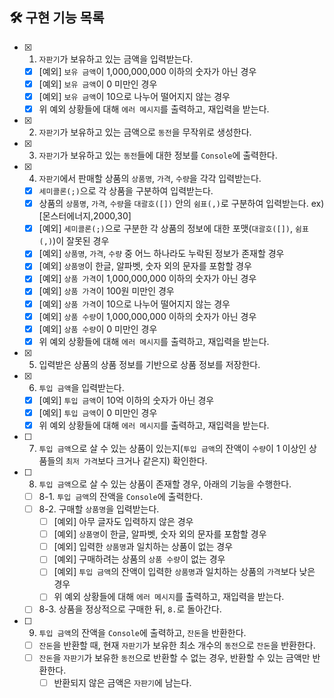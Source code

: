 ## 🛠 구현 기능 목록

- [x] 1. `자판기`가 보유하고 있는 금액을 입력받는다.
    - [x] [예외] `보유 금액`이 1,000,000,000 이하의 숫자가 아닌 경우
    - [x] [예외] `보유 금액`이 0 미만인 경우
    - [x] [예외] `보유 금액`이 10으로 나누어 떨어지지 않는 경우
    - [x] 위 예외 상황들에 대해 `에러 메시지`를 출력하고, 재입력을 받는다.
- [x] 2. `자판기`가 보유하고 있는 금액으로 `동전`을 무작위로 생성한다.
- [x] 3. `자판기`가 보유하고 있는 `동전`들에 대한 정보를 `Console`에 출력한다.
- [x] 4. `자판기`에서 판매할 상품의 `상품명`, `가격`, `수량`을 각각 입력받는다.
    - [x] `세미콜론(;)`으로 각 상품을 구분하여 입력받는다.
    - [x] 상품의 `상품명`, `가격`, `수량`을 `대괄호([])` 안의 `쉼표(,)`로 구분하여 입력받는다. ex) [몬스터에너지,2000,30]
    - [x] [예외] `세미콜론(;)`으로 구분한 각 상품의 정보에 대한 포맷(`대괄호([])`, `쉼표(,)`)이 잘못된 경우
    - [x] [예외] `상품명`, `가격`, `수량` 중 어느 하나라도 누락된 정보가 존재할 경우
    - [x] [예외] `상품명`이 한글, 알파벳, 숫자 외의 문자를 포함할 경우
    - [x] [예외] `상품 가격`이 1,000,000,000 이하의 숫자가 아닌 경우
    - [x] [예외] `상품 가격`이 100원 미만인 경우
    - [x] [예외] `상품 가격`이 10으로 나누어 떨어지지 않는 경우
    - [x] [예외] `상품 수량`이 1,000,000,000 이하의 숫자가 아닌 경우
    - [x] [예외] `상품 수량`이 0 미만인 경우
    - [x] 위 예외 상황들에 대해 `에러 메시지`를 출력하고, 재입력을 받는다.
- [x] 5. 입력받은 상품의 상품 정보를 기반으로 상품 정보를 저장한다.
- [x] 6. `투입 금액`을 입력받는다.
    - [x] [예외] `투입 금액`이 10억 이하의 숫자가 아닌 경우
    - [x] [예외] `투입 금액`이 0 미만인 경우
    - [x] 위 예외 상황들에 대해 `에러 메시지`를 출력하고, 재입력을 받는다.
- [ ] 7. `투입 금액`으로 살 수 있는 상품이 있는지(`투입 금액`의 잔액이 `수량`이 1 이상인 상품들의 `최저 가격`보다 크거나 같은지) 확인한다.
- [ ] 8. `투입 금액`으로 살 수 있는 상품이 존재할 경우, 아래의 기능을 수행한다.
    - [ ] 8-1. `투입 금액`의 잔액을 `Console`에 출력한다.
    - [ ] 8-2. 구매할 `상품명`을 입력받는다.
        - [ ] [예외] 아무 글자도 입력하지 않은 경우
        - [ ] [예외] `상품명`이 한글, 알파벳, 숫자 외의 문자를 포함할 경우
        - [ ] [예외] 입력한 `상품명`과 일치하는 상품이 없는 경우
        - [ ] [예외] 구매하려는 상품의 `상품 수량`이 없는 경우
        - [ ] [예외] `투입 금액`의 잔액이 입력한 `상품명`과 일치하는 상품의 `가격`보다 낮은 경우
        - [ ] 위 예외 상황들에 대해 `에러 메시지`를 출력하고, 재입력을 받는다.
    - [ ] 8-3. 상품을 정상적으로 구매한 뒤, `8.`로 돌아간다.
- [ ] 9. `투입 금액`의 잔액을 `Console`에 출력하고, `잔돈`을 반환한다.
    - [ ] `잔돈`을 반환할 때, 현재 `자판기`가 보유한 최소 개수의 `동전`으로 `잔돈`을 반환한다.
    - [ ] `잔돈`을 `자판기`가 보유한 `동전`으로 반환할 수 없는 경우, 반환할 수 있는 금액만 반환한다.
        - [ ] 반환되지 않은 금액은 `자판기`에 남는다.
